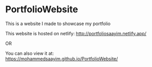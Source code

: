 # PortfolioWebsite
 This is a website I made to showcase my portfolio
 
 This website is hosted on netlify:
 http://portfoliosaayim.netlify.app/
 
 OR
 
 You can also view it at:
 https://mohammedsaayim.github.io/PortfolioWebsite/
 
